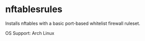 # nftablesrules

Installs nftables with a basic port-based whitelist firewall ruleset.

OS Support: Arch Linux
